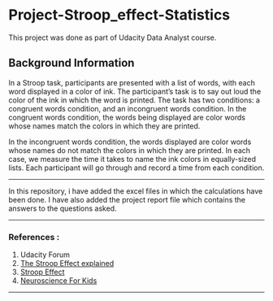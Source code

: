 # Project-Stroop_effect-Statistics
This project was done as part of Udacity Data Analyst course.

## Background Information

In a Stroop task, participants are presented with a list of words, with each word displayed in a
color of ink. The participant’s task is to say out loud the color of the ink in which the word is
printed. The task has two conditions: a congruent words condition, and an incongruent words
condition. In the congruent words condition, the words being displayed are color words whose
names match the colors in which they are printed.

In the incongruent words condition, the words displayed are color words whose names do not match the colors in
which they are printed. In each case, we measure the time it
takes to name the ink colors in equally-sized lists. Each participant will go through and record a
time from each condition.

****

In this repository, i have added the excel files in which the calculations have been done. I have also added the project report file
which contains the answers to the questions asked.

****

### References :
1. Udacity Forum
2. [The Stroop Effect explained](https://www.youtube.com/watch?v=EGpzftQf8oI)
3. [Stroop Effect](https://en.wikipedia.org/wiki/Stroop_effect)
4. [Neuroscience For Kids](https://faculty.washington.edu/chudler/words.html)

****
